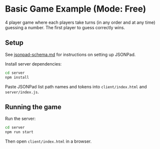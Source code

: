 # Basic Game Example (Mode: Free)

4 player game where each players take turns (in any order and at any time) guessing a number. The first player to guess correctly wins.

## Setup

See [jsonpad-schema.md](../jsonpad-schema.md) for instructions on setting up JSONPad.

Install server dependencies:

```bash
cd server
npm install
```

Paste JSONPad list path names and tokens into `client/index.html` and `server/index.js`.

## Running the game

Run the server:

```bash
cd server
npm run start
```

Then open `client/index.html` in a browser.
